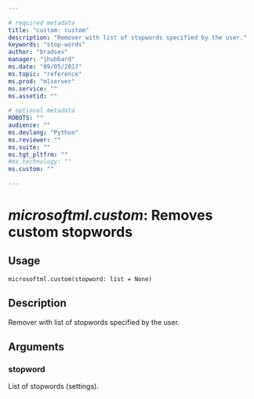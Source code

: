 ```yaml
--- 
 
# required metadata 
title: "custom: custom" 
description: "Remover with list of stopwords specified by the user." 
keywords: "stop-words" 
author: "bradsev" 
manager: "jhubbard" 
ms.date: "09/05/2017" 
ms.topic: "reference" 
ms.prod: "mlserver" 
ms.service: "" 
ms.assetid: "" 
 
# optional metadata 
ROBOTS: "" 
audience: "" 
ms.devlang: "Python" 
ms.reviewer: "" 
ms.suite: "" 
ms.tgt_pltfrm: "" 
#ms.technology: "" 
ms.custom: "" 
 
---
```


# *microsoftml.custom*: Removes custom stopwords





## Usage



```
microsoftml.custom(stopword: list = None)
```





## Description

Remover with list of stopwords specified by the user.


## Arguments


### stopword

List of stopwords (settings).
